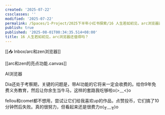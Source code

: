 ```yaml
---
created: '2025-07-22'
cssclasses: ''
modified: '2025-07-22'
permalink: /Spaces/1-Project/2025下半年小红书探索/16 人生若如初见，arc浏览器还值得吗？.md
publish: true
published: '2025-08-01T00:34:35.514+08:00'
title: 16 人生若如初见，arc浏览器还值得吗？
---
```

[[📥 Inbox/arc和zen浏览器]]

[[arc和zen的亮点功能.canvas]]

AI浏览器

Dia还处于考察期，关键的问题是，带AI功能的它将来一定会收费的。给你9年免费义务教育，然后让你余生当牛马，这样的套路我吃够啦o(>﹏<)o

fellou和comet都不想用，尝试让它们给我喜欢up的作品，点赞投币，它们搞了10分钟然后失败。真的很努力，但看起来还是很费力o(╥﹏╥)o

